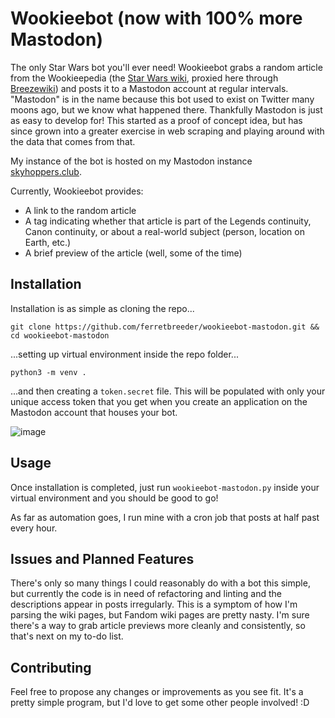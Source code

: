 # Wookieebot (now with 100% more Mastodon)
The only Star Wars bot you'll ever need! Wookieebot grabs a random article from the Wookieepedia (the [Star Wars wiki](https://antifandom.com/starwars/wiki/Main_Page), proxied here through [Breezewiki](https://breezewiki.com/)) and posts it to a Mastodon account at regular intervals. "Mastodon" is in the name because this bot used to exist on Twitter many moons ago, but we know what happened there. Thankfully Mastodon is just as easy to develop for! This started as a proof of concept idea, but has since grown into a greater exercise in web scraping and playing around with the data that comes from that.

My instance of the bot is hosted on my Mastodon instance <a rel="me" href="https://skyhoppers.club/@wookieebot">skyhoppers.club</a>.

Currently, Wookieebot provides:

- A link to the random article
- A tag indicating whether that article is part of the Legends continuity, Canon continuity, or about a real-world subject (person, location on Earth, etc.)
- A brief preview of the article (well, some of the time)

## Installation

Installation is as simple as cloning the repo...

```git clone https://github.com/ferretbreeder/wookieebot-mastodon.git && cd wookieebot-mastodon```

...setting up virtual environment inside the repo folder...

```python3 -m venv .```

...and then creating a ```token.secret``` file. This will be populated with only your unique access token that you get when you create an application on the Mastodon account that houses your bot.

![image](https://github.com/user-attachments/assets/f5f3e193-ce08-4ef3-9bf0-2708871110e6)

## Usage

Once installation is completed, just run ```wookieebot-mastodon.py``` inside your virtual environment and you should be good to go!

As far as automation goes, I run mine with a cron job that posts at half past every hour.

## Issues and Planned Features

There's only so many things I could reasonably do with a bot this simple, but currently the code is in need of refactoring and linting and the descriptions appear in posts irregularly. This is a symptom of how I'm parsing the wiki pages, but Fandom wiki pages are pretty nasty. I'm sure there's a way to grab article previews more cleanly and consistently, so that's next on my to-do list.

## Contributing

Feel free to propose any changes or improvements as you see fit. It's a pretty simple program, but I'd love to get some other people involved! :D
